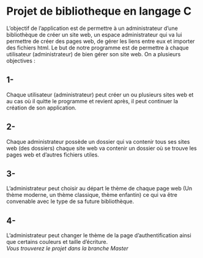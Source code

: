 # Projet de bibliotheque en langage C

L’objectif de l’application est de permettre à un administrateur d’une bibliothèque de
créer un site web, un espace administrateur qui va lui permettre de créer des pages
web, de gérer les liens entre eux et importer des fichiers html.
Le but de notre programme est de permettre à chaque utilisateur (administrateur) de bien
gérer son site web. On a plusieurs objectives :  
## 1-  
Chaque utilisateur (administrateur) peut créer un ou plusieurs sites web et au cas où
il quitte le programme et revient après, il peut continuer la création de son
application.  
## 2-  
Chaque administrateur possède un dossier qui va contenir tous ses sites web (des
dossiers) chaque site web va contenir un dossier où se trouve les pages web et
d’autres fichiers utiles.  
## 3-  
L’administrateur peut choisir au départ le thème de chaque page web (Un thème
moderne, un thème classique, thème enfantin) ce qui va être convenable avec le
type de sa future bibliothèque.  
## 4-  
L’administrateur peut changer le thème de la page d’authentification ainsi que
certains couleurs et taille d’écriture.  
*Vous trouverez le projet dans la branche Master*
